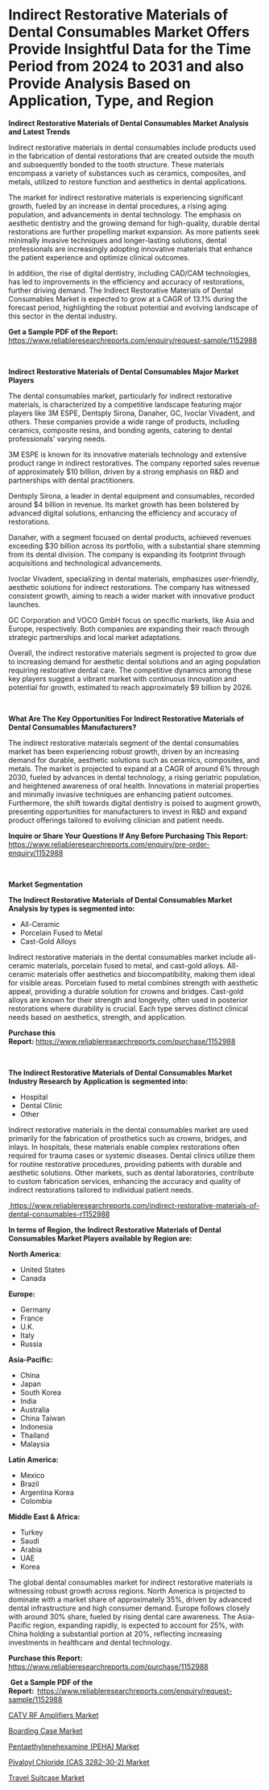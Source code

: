 <p><h1>Indirect Restorative Materials of Dental Consumables Market Offers Provide Insightful Data for the Time Period from 2024 to 2031 and also Provide Analysis Based on Application, Type, and Region</h1></p><p><strong>Indirect Restorative Materials of Dental Consumables Market Analysis and Latest Trends</strong></p>
<p><p>Indirect restorative materials in dental consumables include products used in the fabrication of dental restorations that are created outside the mouth and subsequently bonded to the tooth structure. These materials encompass a variety of substances such as ceramics, composites, and metals, utilized to restore function and aesthetics in dental applications. </p><p>The market for indirect restorative materials is experiencing significant growth, fueled by an increase in dental procedures, a rising aging population, and advancements in dental technology. The emphasis on aesthetic dentistry and the growing demand for high-quality, durable dental restorations are further propelling market expansion. As more patients seek minimally invasive techniques and longer-lasting solutions, dental professionals are increasingly adopting innovative materials that enhance the patient experience and optimize clinical outcomes.</p><p>In addition, the rise of digital dentistry, including CAD/CAM technologies, has led to improvements in the efficiency and accuracy of restorations, further driving demand. The Indirect Restorative Materials of Dental Consumables Market is expected to grow at a CAGR of 13.1% during the forecast period, highlighting the robust potential and evolving landscape of this sector in the dental industry.</p></p>
<p><strong>Get a Sample PDF of the Report:&nbsp;</strong> <a href="https://www.reliableresearchreports.com/enquiry/request-sample/1152988">https://www.reliableresearchreports.com/enquiry/request-sample/1152988</a></p>
<p>&nbsp;</p>
<p><strong>Indirect Restorative Materials of Dental Consumables Major Market Players</strong></p>
<p><p>The dental consumables market, particularly for indirect restorative materials, is characterized by a competitive landscape featuring major players like 3M ESPE, Dentsply Sirona, Danaher, GC, Ivoclar Vivadent, and others. These companies provide a wide range of products, including ceramics, composite resins, and bonding agents, catering to dental professionals' varying needs.</p><p>3M ESPE is known for its innovative materials technology and extensive product range in indirect restoratives. The company reported sales revenue of approximately $10 billion, driven by a strong emphasis on R&D and partnerships with dental practitioners.</p><p>Dentsply Sirona, a leader in dental equipment and consumables, recorded around $4 billion in revenue. Its market growth has been bolstered by advanced digital solutions, enhancing the efficiency and accuracy of restorations.</p><p>Danaher, with a segment focused on dental products, achieved revenues exceeding $30 billion across its portfolio, with a substantial share stemming from its dental division. The company is expanding its footprint through acquisitions and technological advancements.</p><p>Ivoclar Vivadent, specializing in dental materials, emphasizes user-friendly, aesthetic solutions for indirect restorations. The company has witnessed consistent growth, aiming to reach a wider market with innovative product launches.</p><p>GC Corporation and VOCO GmbH focus on specific markets, like Asia and Europe, respectively. Both companies are expanding their reach through strategic partnerships and local market adaptations.</p><p>Overall, the indirect restorative materials segment is projected to grow due to increasing demand for aesthetic dental solutions and an aging population requiring restorative dental care. The competitive dynamics among these key players suggest a vibrant market with continuous innovation and potential for growth, estimated to reach approximately $9 billion by 2026.</p></p>
<p>&nbsp;</p>
<p><strong>What Are The Key Opportunities For Indirect Restorative Materials of Dental Consumables Manufacturers?</strong></p>
<p><p>The indirect restorative materials segment of the dental consumables market has been experiencing robust growth, driven by an increasing demand for durable, aesthetic solutions such as ceramics, composites, and metals. The market is projected to expand at a CAGR of around 6% through 2030, fueled by advances in dental technology, a rising geriatric population, and heightened awareness of oral health. Innovations in material properties and minimally invasive techniques are enhancing patient outcomes. Furthermore, the shift towards digital dentistry is poised to augment growth, presenting opportunities for manufacturers to invest in R&D and expand product offerings tailored to evolving clinician and patient needs.</p></p>
<p><strong>Inquire or Share Your Questions If Any Before Purchasing This Report:</strong> <a href="https://www.reliableresearchreports.com/enquiry/pre-order-enquiry/1152988">https://www.reliableresearchreports.com/enquiry/pre-order-enquiry/1152988</a></p>
<p>&nbsp;</p>
<p><strong>Market Segmentation</strong></p>
<p><strong>The Indirect Restorative Materials of Dental Consumables Market Analysis by types is segmented into:</strong></p>
<p><ul><li>All-Ceramic</li><li>Porcelain Fused to Metal</li><li>Cast-Gold Alloys</li></ul></p>
<p><p>Indirect restorative materials in the dental consumables market include all-ceramic materials, porcelain fused to metal, and cast-gold alloys. All-ceramic materials offer aesthetics and biocompatibility, making them ideal for visible areas. Porcelain fused to metal combines strength with aesthetic appeal, providing a durable solution for crowns and bridges. Cast-gold alloys are known for their strength and longevity, often used in posterior restorations where durability is crucial. Each type serves distinct clinical needs based on aesthetics, strength, and application.</p></p>
<p><strong>Purchase this Report:&nbsp;</strong><a href="https://www.reliableresearchreports.com/purchase/1152988">https://www.reliableresearchreports.com/purchase/1152988</a></p>
<p>&nbsp;</p>
<p><strong>The Indirect Restorative Materials of Dental Consumables Market Industry Research by Application is segmented into:</strong></p>
<p><ul><li>Hospital</li><li>Dental Clinic</li><li>Other</li></ul></p>
<p><p>Indirect restorative materials in the dental consumables market are used primarily for the fabrication of prosthetics such as crowns, bridges, and inlays. In hospitals, these materials enable complex restorations often required for trauma cases or systemic diseases. Dental clinics utilize them for routine restorative procedures, providing patients with durable and aesthetic solutions. Other markets, such as dental laboratories, contribute to custom fabrication services, enhancing the accuracy and quality of indirect restorations tailored to individual patient needs.</p></p>
<p><a href="https://www.reliableresearchreports.com/indirect-restorative-materials-of-dental-consumables-r1152988">&nbsp;https://www.reliableresearchreports.com/indirect-restorative-materials-of-dental-consumables-r1152988</a></p>
<p><strong>In terms of Region, the Indirect Restorative Materials of Dental Consumables Market Players available by Region are:</strong></p>
<p>
    <p> <strong> North America: </strong>
        <ul>
            <li>United States</li>
            <li>Canada</li>
        </ul>
        </p> 
    <p> <strong> Europe: </strong>
        <ul>
            <li>Germany</li>
            <li>France</li>
            <li>U.K.</li>
            <li>Italy</li>
            <li>Russia</li>
        </ul>
        </p> 
    <p> <strong> Asia-Pacific: </strong>
        <ul>
            <li>China</li>
            <li>Japan</li>
            <li>South Korea</li>
            <li>India</li>
            <li>Australia</li>
            <li>China Taiwan</li>
            <li>Indonesia</li>
            <li>Thailand</li>
            <li>Malaysia</li>
        </ul>
        </p> 
    <p> <strong> Latin America: </strong>
        <ul>
            <li>Mexico</li>
            <li>Brazil</li>
            <li>Argentina Korea</li>
            <li>Colombia</li>
        </ul>
        </p> 
    <p> <strong> Middle East & Africa: </strong>
        <ul>
            <li>Turkey</li>
            <li>Saudi</li>
            <li>Arabia</li>
            <li>UAE</li>
            <li>Korea</li>
        </ul>
    </p>
    </p>
<p><p>The global dental consumables market for indirect restorative materials is witnessing robust growth across regions. North America is projected to dominate with a market share of approximately 35%, driven by advanced dental infrastructure and high consumer demand. Europe follows closely with around 30% share, fueled by rising dental care awareness. The Asia-Pacific region, expanding rapidly, is expected to account for 25%, with China holding a substantial portion at 20%, reflecting increasing investments in healthcare and dental technology.</p></p>
<p><strong>Purchase this Report: </strong><a href="https://www.reliableresearchreports.com/purchase/1152988">https://www.reliableresearchreports.com/purchase/1152988</a></p>
<p>&nbsp;<strong>Get a Sample PDF of the Report:&nbsp;&nbsp;</strong><a href="https://www.reliableresearchreports.com/enquiry/request-sample/1152988">https://www.reliableresearchreports.com/enquiry/request-sample/1152988</a></p>
<p><strong></strong></p>
<p><p><a href="https://github.com/angelajermaine/Market-Research-Report-List-5/blob/main/catv-rf-amplifiers-market.md">CATV RF Amplifiers Market</a></p><p><a href="https://www.linkedin.com/pulse/boarding-case-market-overview-global-trends-future-prospects-from-ix9xc?trackingId=c95wntGRQcawET3uoa4GMA%3D%3D">Boarding Case Market</a></p><p><a href="https://issuu.com/reportprime-2/docs/pentaethylenehexamine-peha-market-s_f138fce18079fb">Pentaethylenehexamine (PEHA) Market</a></p><p><a href="https://issuu.com/reportprime-2/docs/pivaloyl-chloride-cas-3282-30-2-mar_c12cc4f7e2faf4">Pivaloyl Chloride (CAS 3282-30-2) Market</a></p><p><a href="https://www.linkedin.com/pulse/travel-suitcase-market-research-report-exploring-size-revenue-edpdc?trackingId=0jXjLT2aSju0ys4vQC68wg%3D%3D">Travel Suitcase Market</a></p></p>